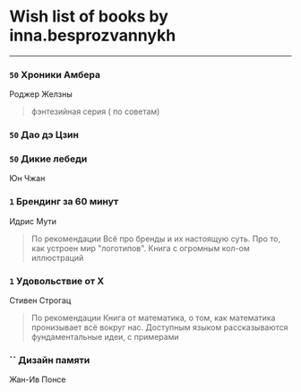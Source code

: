 # Wish list of books by inna.besprozvannykh
---

### `50` Хроники Амбера
Роджер Желзны
> фэнтезийная серия ( по советам)

### `50` Дао дэ Цзин

### `50` Дикие лебеди
Юн Чжан

### `1` Брендинг за 60 минут
Идрис Мути
> По рекомендации
> Всё про бренды и их настоящую суть. Про то, как устроен мир "логотипов". Книга с огромным кол-ом иллюстраций

### `1` Удовольствие от Х
Стивен Строгац
> По рекомендации
> Книга от математика, о том, как математика пронизывает всё вокруг нас. Доступным языком рассказываются фундаментальные идеи, с примерами

### `` Дизайн памяти
Жан-Ив Понсе

